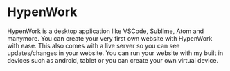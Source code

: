 # HypenWork
HypenWork is a desktop application like VSCode, Sublime, Atom and manymore. You can create your very first own website with HypenWork with ease. This also comes with a live server so you can see updates/changes in your website. You can run your website with my built in devices such as android, tablet or you can create your own virtual device. 
